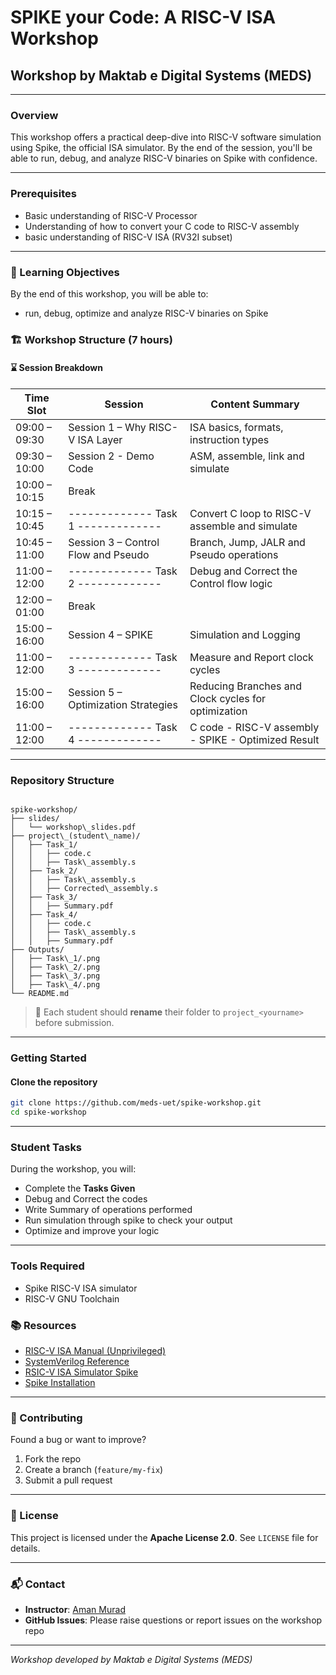 # SPIKE your Code: A RISC-V ISA Workshop
## Workshop by Maktab e Digital Systems (MEDS)

---

### Overview
This workshop offers a practical deep-dive into RISC-V software simulation using Spike, the official ISA simulator. By the end of the session, you'll be able to run, debug, and analyze RISC-V binaries on Spike with confidence.

---

### Prerequisites
- Basic understanding of RISC-V Processor
- Understanding of how to convert your C code to RISC-V assembly
- basic understanding of RISC-V ISA (RV32I subset)

---

### 🧠 Learning Objectives
By the end of this workshop, you will be able to:
- run, debug, optimize and analyze RISC-V binaries on Spike

### 🏗️ Workshop Structure (7 hours)

#### ⌛ Session Breakdown

| Time Slot        | Session                             | Content Summary                                      |
|------------------|-------------------------------------|------------------------------------------------------|
| 09:00 – 09:30    | Session 1 – Why RISC-V ISA Layer    | ISA basics, formats, instruction types               |
| 09:30 – 10:00    | Session 2 - Demo Code               | ASM, assemble, link and simulate                     |
| 10:00 – 10:15    | Break                               |                                                      |
| 10:15 – 10:45    | ------------- Task 1 -------------  | Convert C loop to RISC-V assemble and simulate       |
| 10:45 – 11:00    | Session 3 – Control Flow and Pseudo | Branch, Jump, JALR and Pseudo operations             |
| 11:00 – 12:00    | ------------- Task 2 -------------  | Debug and Correct the Control flow logic             |
| 12:00 – 01:00    | Break                               |                                                      |
| 15:00 – 16:00    | Session 4 – SPIKE                   | Simulation and Logging                               |
| 11:00 – 12:00    | ------------- Task 3 -------------  | Measure and Report clock cycles                      |
| 15:00 – 16:00    | Session 5 – Optimization Strategies | Reducing Branches and Clock cycles for optimization  |
| 11:00 – 12:00    | ------------- Task 4 -------------  | C code - RISC-V assembly - SPIKE - Optimized Result  |

---

###  Repository Structure
```

spike-workshop/
├── slides/
│   └── workshop\_slides.pdf
├── project\_(student\_name)/
│   ├── Task_1/
│   │   ├── code.c
│   │   ├── Task\_assembly.s
│   ├── Task_2/
│   │   ├── Task\_assembly.s
│   │   ├── Corrected\_assembly.s
│   ├── Task_3/
│   │   ├── Summary.pdf
│   ├── Task_4/
│   │   ├── code.c
│   │   ├── Task\_assembly.s
│   │   ├── Summary.pdf
├── Outputs/
│   ├── Task\_1/.png
│   ├── Task\_2/.png
│   ├── Task\_3/.png
│   ├── Task\_4/.png
└── README.md

````
> 📁 Each student should **rename** their folder to `project_<yourname>` before submission.

---

### Getting Started

#### Clone the repository
```bash
git clone https://github.com/meds-uet/spike-workshop.git
cd spike-workshop
````

---

### Student Tasks

During the workshop, you will:

* Complete the **Tasks Given**
* Debug and Correct the codes
* Write Summary of operations performed
* Run simulation through spike to check your output
* Optimize and improve your logic

---

### Tools Required

* Spike RISC-V ISA simulator
* RISC-V GNU Toolchain

### 📚 Resources

* [RISC-V ISA Manual (Unprivileged)](https://riscv.org/technical/specifications/)
* [SystemVerilog Reference](https://www.systemverilog.io/)
* [RSIC-V ISA Simulator Spike](https://github.com/riscv-software-src/riscv-isa-sim)
* [Spike Installation](https://ee.uet.edu.pk/meds/spike-and-its-installation/)

---

### 🤝 Contributing

Found a bug or want to improve?

1. Fork the repo
2. Create a branch (`feature/my-fix`)
3. Submit a pull request

---

### 📜 License

This project is licensed under the **Apache License 2.0**. See `LICENSE` file for details.

---

### 📬 Contact

* **Instructor**: [Aman Murad](mailto:aman.murad6600@gmail.com)
* **GitHub Issues**: Please raise questions or report issues on the workshop repo

---

*Workshop developed by Maktab e Digital Systems (MEDS)*

